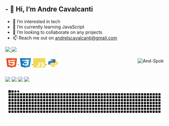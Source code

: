 <!---
andrecavalcanti18111983/andrecavalcanti18111983 is a ✨ special ✨ repository because its `README.md` (this file) appears on your GitHub profile.
You can click the Preview link to take a look at your changes.
--->

## - 👋 Hi, I’m Andre Cavalcanti
- 👀 I’m interested in tech
- 🌱 I’m currently learning JavaScript
- 💞️ I’m looking to collaborate on any projects
- 📫 Reach me out on andrelscavalcanti@gmail.com

 <div>
  <a href="https://github.com/andrecavalcanti18111983">
  <img height="180em" src="https://github-readme-stats.vercel.app/api?username=andrecavalcanti18111983&show_icons=true&theme=dracula&include_all_commits=true&count_private=true"/>
  <img height="180em" src="https://github-readme-stats.vercel.app/api/top-langs/?username=andrecavalcanti18111983&layout=compact&langs_count=7&theme=dracula"/>
</div>
<div style="display: inline_block"><br>
  <img align="center" alt="And-HTML" height="30" width="40" src="https://raw.githubusercontent.com/devicons/devicon/master/icons/html5/html5-original.svg">
  <img align="center" alt="And-CSS" height="30" width="40" src="https://raw.githubusercontent.com/devicons/devicon/master/icons/css3/css3-original.svg">
  <img align="center" alt="And-Js" height="30" width="40" src="https://raw.githubusercontent.com/devicons/devicon/master/icons/javascript/javascript-plain.svg">
  <img align="center" alt="And-Python" height="30" width="40" src="https://raw.githubusercontent.com/devicons/devicon/master/icons/python/python-original.svg">
  <img align="right" alt="And-Spok" src="https://media.giphy.com/media/2EzVNMLqpNVn2/giphy.gif">
</div>
  
  ##
 
<div> 
   <a href = "mailto:andrelscavalcanti@gmail.com"><img src="https://img.shields.io/badge/-Gmail-%23333?style=for-the-badge&logo=gmail&logoColor=red" target="_blank"></a>
  <a href="https://www.linkedin.com/in/andr%C3%A9-cavalcanti-78abb832/" target="_blank"><img src="https://img.shields.io/badge/-LinkedIn-%230077B5?style=for-the-badge&logo=linkedin&logoColor=white" target="_blank"></a>
  <a href="https://mobile.twitter.com/AndreCa64201828" target="_blank"><img src="https://img.shields.io/badge/-Twitter-%23333?style=for-the-badge&logo=twitter&logoColor=blue" target="_blank"></a>
  <a href="https://discord.gg/G9GPg5SA75" target="_blank"><img src="https://img.shields.io/badge/Discord-7289DA?style=for-the-badge&logo=discord&logoColor=white" target="_blank"></a> 
 
  
  ![Snake animation](https://github.com/andrecavalcanti18111983/andrecavalcanti18111983/blob/output/github-contribution-grid-snake.svg)

</div>
